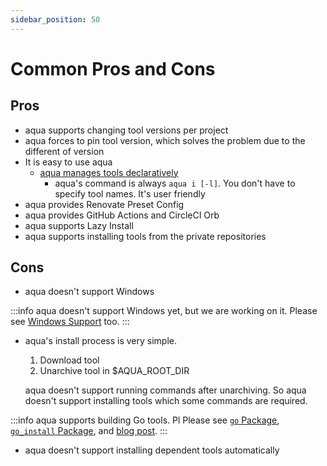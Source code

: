 ```yaml
---
sidebar_position: 50
---
```


# Common Pros and Cons

## Pros

* aqua supports changing tool versions per project
* aqua forces to pin tool version, which solves the problem due to the different of version
* It is easy to use aqua
  * [aqua manages tools declaratively](/docs/reference/declarative-imperative)
    * aqua's command is always `aqua i [-l]`. You don't have to specify tool names. It's user friendly
* aqua provides Renovate Preset Config
* aqua provides GitHub Actions and CircleCI Orb
* aqua supports Lazy Install
* aqua supports installing tools from the private repositories

## Cons

* aqua doesn't support Windows

:::info
aqua doesn't support Windows yet, but we are working on it.
Please see [Windows Support](/docs/reference/windows-support) too.
:::

* aqua's install process is very simple.

    1. Download tool
    1. Unarchive tool in $AQUA_ROOT_DIR

  aqua doesn't support running commands after unarchiving.
  So aqua doesn't support installing tools which some commands are required.

:::info
aqua supports building Go tools. Pl
Please see [`go` Package](/docs/reference/registry-config/go-package), [`go_install` Package](http://localhost:3000/docs/reference/registry-config/go-install-package), and [blog post](/blog/2022/05/30/support-building-go-tools).
:::

* aqua doesn't support installing dependent tools automatically
